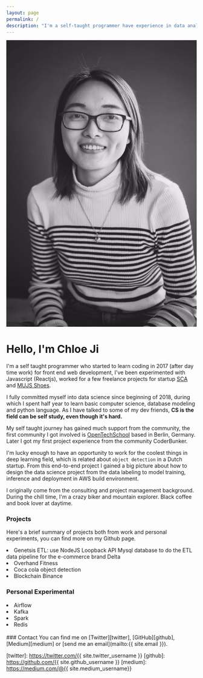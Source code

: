 ```yaml
---
layout: page
permalink: /
description: "I'm a self-taught programmer have experience in data analysis, deep learning. I like writing code and drinking coffee, and biking."
---
```


<div markdown="1" class="about">
<img src="/assets/chloe.jpeg" alt="{{ site.author }} profile pic" class="profile-pic" />

# Hello, I'm Chloe Ji 

I'm a self taught programmer who started to learn coding in 2017 (after day time work) for front end web development, I've been experimented with Javascript (Reactjs), worked for a few freelance projects for startup <a href='https://www.scachess.com/'>SCA</a> and <a href='https://www.mjus-shoes.com/'> MUJS Shoes</a>.
<br/>

I fully committed myself into data science since beginning of 2018, during which I spent half year to learn basic computer science, database modeling and python language. As I have talked to some of my dev friends, <strong>CS is the field can be self study, even though it's hard.</strong> <br/>

My self taught journey has gained much support from the community, the first community I got involved is <a href='https://www.opentechschool.org/'>OpenTechSchool</a> based in Berlin, Germany. Later I got my first project experience from the community CoderBunker. <br/>

I'm lucky enough to have an opportunity to work for the coolest things in deep learning field, which is related about `object detection` in a Dutch startup. From this end-to-end project I gained a big picture about how to design the data science project from the data labeling to model training, inference and deployment in AWS build environment. <br/> 


I originally come from the consulting and project management background. During the chill time, I'm a crazy biker and mountain explorer. Black coffee and book lover at daytime.

### Projects
Here's a brief summary of projects both from work and personal experiments, you can find more on my Github page.

<li>Genetsis ETL: use NodeJS Loopback API Mysql database to do the ETL data pipeline for the e-commerce brand Delta </li>
<li>Overhand Fitness </li>
<li>Coca cola object detection </li>
<li>Blockchain Binance </li>

### Personal Experimental
<li>Airflow</li>
<li>Kafka</li>
<li>Spark</li>
<li>Redis</li> 

<br>
### Contact
You can find me on [Twitter][twitter], [GitHub][github], [Medium][medium] or [send me an email](mailto:{{ site.email }}).

[twitter]: https://twitter.com/{{ site.twitter_username }}
[github]: https://github.com/{{ site.github_username }}
[medium]: https://medium.com/@{{ site.medium_username}} 
</div> 
